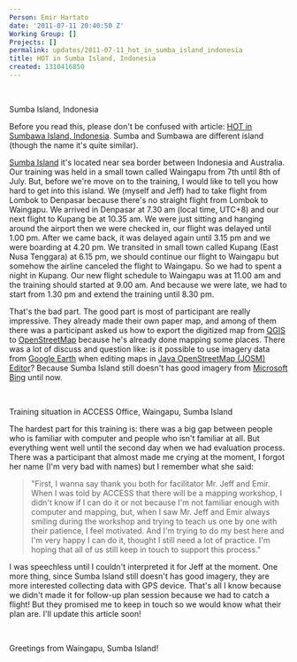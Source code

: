 ```yaml
---
Person: Emir Hartato
date: '2011-07-11 20:40:50 Z'
Working Group: []
Projects: []
permalink: updates/2011-07-11_hot_in_sumba_island_indonesia
title: HOT in Sumba Island, Indonesia
created: 1310416850
---
```

<p>&nbsp;</p><p><img src="https://s3.amazonaws.com/hotwww/files/old/wp-content/uploads/2011/07/waingapu.jpg" alt="">Sumba Island, Indonesia</p><p>Before you read this, please don't be confused with article: <a href="http://hot.openstreetmap.org/weblog/2011/07/hot-in-sumbawa-indonesia/" target="_blank">HOT in Sumbawa Island, Indonesia</a>. Sumba and Sumbawa are different island (though the name it's quite similar).</p><p><a href="http://en.wikipedia.org/wiki/Sumba" target="_blank">Sumba Island</a> it's located near sea border between Indonesia and Australia. Our training was held in a small town called Waingapu from 7th until 8th of July. But, before we're move on to the training, I would like to tell you how hard to get into this island. We (myself and Jeff) had to take flight from Lombok to Denpasar because there's no straight flight from Lombok to Waingapu. We arrived in Denpasar at 7.30 am (local time, UTC+8) and our next flight to Kupang be at 10.35 am. We were just sitting and hanging around the airport then we were checked in, our flight was delayed until 1.00 pm. After we came back, it was delayed again until 3.15 pm and we were boarding at 4.20 pm. We transited in small town called Kupang (East Nusa Tenggara) at 6.15 pm, we should continue our flight to Waingapu but somehow the airline canceled the flight to Waingapu. So we had to spent a night in Kupang. Our new flight schedule to Waingapu was at 11.00 am and the training should started at 9.00 am. And because we were late, we had to start from 1.30 pm and extend the training until 8.30 pm.</p><p>That's the bad part. The good part is most of participant are really impressive. They already made their own paper map, and among of them there was a participant asked us how to export the digitized map from <a href="http://www.qgis.org/" target="_blank">QGIS</a> to <a href="http://www.openstreetmap.org" target="_blank">OpenStreetMap</a>&nbsp;because he's already done mapping some places. There was a lot of discuss and question like: is&nbsp;it possible to use imagery data from <a href="http://earth.google.com" target="_blank">Google Earth</a>&nbsp;when editing maps in <a href="http://josm.openstreetmap.de" target="_blank">Java OpenStreetMap (JOSM) Editor</a>?&nbsp;Because Sumba Island still doesn't has good imagery from <a href="http://www.bing.com/maps/" target="_blank">Microsoft Bing</a>&nbsp;until now.</p><p>&nbsp;</p><p><img src="https://s3.amazonaws.com/hotwww/files/old/wp-content/uploads/2011/07/DSC_0435.jpg" alt="">Training situation in ACCESS Office, Waingapu, Sumba Island</p><p>The hardest part for this training is: there was a big gap between people who is familiar with computer and people who isn't familiar at all. But everything went well until the second day when we had evaluation process. There was a participant that almost made me crying at the moment, I forgot her name (I'm very bad with names) but I remember what she said:</p><blockquote><p>"First, I wanna say thank you both for facilitator Mr. Jeff and Emir. When I was told by ACCESS that there will be a mapping workshop, I didn't know if I can do it or not because I'm not familiar enough with computer and mapping, but, when I saw Mr. Jeff and Emir always smiling during the workshop and trying to teach us one by one with their patience, I feel motivated. And I'm trying to do my best here and I'm very happy I can do it, thought I still need a lot of practice. I'm hoping that all of us still keep in touch to support this process."</p></blockquote><p>I was speechless until I couldn't interpreted it for Jeff at the moment. One more thing, since Sumba Island still doesn't has good imagery, they are more interested collecting data with GPS device. That's all I know because we didn't made it for follow-up plan session because we had to catch a flight! But they promised me to keep in touch so we would know what their plan are. I'll update this article soon!</p><p>&nbsp;</p><p><img src="https://s3.amazonaws.com/hotwww/files/old/wp-content/uploads/2011/07/DSC_0420.jpg" alt="">Greetings from Waingapu, Sumba Island! &nbsp;</p>
